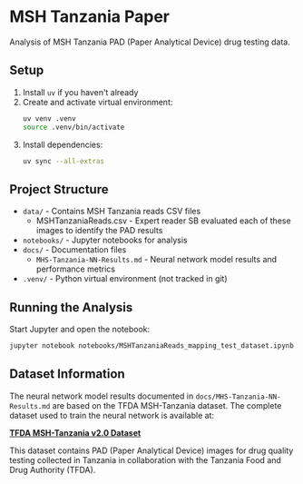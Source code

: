 # MSH Tanzania Paper

Analysis of MSH Tanzania PAD (Paper Analytical Device) drug testing data.

## Setup

1. Install `uv` if you haven't already
2. Create and activate virtual environment:
   ```bash
   uv venv .venv
   source .venv/bin/activate
   ```
3. Install dependencies:
   ```bash
   uv sync --all-extras
   ```

## Project Structure

- `data/` - Contains MSH Tanzania reads CSV files
   - MSHTanzaniaReads.csv - Expert reader SB evaluated each of these images to identify the PAD results   
- `notebooks/` - Jupyter notebooks for analysis
- `docs/` - Documentation files
  - `MHS‐Tanzania-NN-Results.md` - Neural network model results and performance metrics
- `.venv/` - Python virtual environment (not tracked in git)

## Running the Analysis

Start Jupyter and open the notebook:
```bash
jupyter notebook notebooks/MSHTanzaniaReads_mapping_test_dataset.ipynb
```

## Dataset Information

The neural network model results documented in `docs/MHS‐Tanzania-NN-Results.md` are based on the TFDA MSH-Tanzania dataset. The complete dataset used to train the neural network is available at:

**[TFDA MSH-Tanzania v2.0 Dataset](https://padproject.info/pad_dataset_registry/datasets/TFDA_MSH-Tanzania_v2.0/readme/)**

This dataset contains PAD (Paper Analytical Device) images for drug quality testing collected in Tanzania in collaboration with the Tanzania Food and Drug Authority (TFDA).
